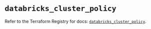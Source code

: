 # `databricks_cluster_policy`

Refer to the Terraform Registry for docs: [`databricks_cluster_policy`](https://registry.terraform.io/providers/databricks/databricks/1.41.0/docs/resources/cluster_policy).
